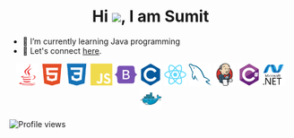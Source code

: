 <h1 align="center">Hi <img src="https://raw.githubusercontent.com/MartinHeinz/MartinHeinz/master/wave.gif" width="30px">, I am Sumit</h1>

- 🌱 I’m currently learning Java programming
- 🎉 Let's connect [here](https://www.linkedin.com/in/sumitbonde/).

<p align="center">
<img height="40" src="https://github.com/devicons/devicon/blob/master/icons/java/java-plain.svg">
<code><img height="40" src="https://github.com/devicons/devicon/blob/master/icons/html5/html5-plain.svg"></code>
<code><img height="40" src="https://github.com/devicons/devicon/blob/master/icons/css3/css3-plain.svg"></code>
<code><img height="40" src="https://github.com/devicons/devicon/blob/master/icons/javascript/javascript-plain.svg"></code>
<code><img height="40" src="https://github.com/devicons/devicon/blob/master/icons/bootstrap/bootstrap-plain.svg"></code>
<code><img height="40" src="https://github.com/devicons/devicon/blob/master/icons/c/c-plain.svg"></code>
<code><img height="40" src="https://github.com/devicons/devicon/blob/master/icons/react/react-original.svg"></code>
<code><img height="40" src="https://github.com/devicons/devicon/blob/master/icons/mysql/mysql-plain.svg"></code>
<code><img height="40" src="https://github.com/devicons/devicon/blob/master/icons/jenkins/jenkins-original.svg"></code>
<code><img height="40" src="https://github.com/devicons/devicon/blob/master/icons/csharp/csharp-original.svg"></code>
<code><img height="40" src="https://github.com/devicons/devicon/blob/master/icons/dot-net/dot-net-original-wordmark.svg"></code>
<code><img height="40" src="https://github.com/devicons/devicon/blob/master/icons/docker/docker-original.svg"></code>
</p>



![Profile views](https://gpvc.arturio.dev/sumit27b)
<!--
**sumit27b/sumit27b** is a ✨ _special_ ✨ repository because its `README.md` (this file) appears on your GitHub profile.

Here are some ideas to get you started:

- 🔭 I’m currently working on ...
- 🌱 I’m currently learning C programming
- 👯 I’m looking to collaborate on ...
- 🤔 I’m looking for help with ...
- 💬 Ask me about ...
- 📫 How to reach me: ...
- 😄 Pronouns: ...
- ⚡ Fun fact: ...
-->
